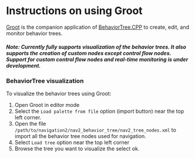 # Instructions on using Groot
[Groot](https://github.com/BehaviorTree/Groot) is the companion application of [BehaviorTree.CPP](https://github.com/BehaviorTree/BehaviorTree.CPP) to create, edit, and monitor behavior trees.

##### Note: Currently fully supports visualization of the behavior trees. It also supports the creation of custom nodes except control flow nodes. Support for custom control flow nodes and real-time monitoring is under development.

### BehaviorTree visualization
To visualize the behavior trees using Groot:
1. Open Groot in editor mode
2. Select the `Load palette from file` option  (import button) near the top left corner.
3. Open the file `/path/to/navigation2/nav2_behavior_tree/nav2_tree_nodes.xml` to import all the behavior tree nodes used for navigation.
4. Select `Load tree` option near the top left corner
5. Browse the tree you want to visualize the select ok.
